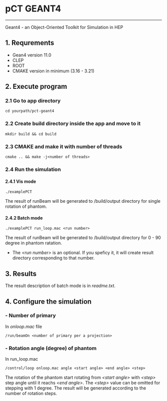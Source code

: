# pCT GEANT4

---

Geant4 - an Object-Oriented Toolkit for Simulation in HEP

## 1. Requrements

- Gean4 version 11.0
- CLEP
- ROOT
- CMAKE version in minimum (3.16 - 3.21)

## 2. Execute program

### 2.1 Go to app directory

```text
cd yourpath/pct-geant4
```

### 2.2 Create build directory inside the app and move to it

```text
mkdir build && cd build
```

### 2.3 CMAKE and make it with number of threads

```text
cmake .. && make -j<number of threads>
```

### 2.4 Run the simulation

#### 2.4.1 Vis mode

```text
./examplePCT
```

The result of runBeam will be generated to /build/output directory for single rotation of phantom.

#### 2.4.2 Batch mode

```text
./examplePCT run_loop.mac <run number>
```

The result of runBeam will be generated to /build/output directory for 0 - 90 degree in phantom ratation.

- The *<run number\>* is an optional. If you speficy it, it will create result directory corresponding to that number.

## 3. Results

The result description of batch mode is in *readme.txt*.

## 4. Configure the simulation

### - Number of primary
  
In *onloop.mac* file

```text
/run/beamOn <number of primary per a projection>
```

### - Rotation angle (degree) of phantom

In run_loop.mac

```text
/control/loop onloop.mac angle <start angle> <end angle> <step> 
```

The rotation of the phantom start rotating from *\<start angle\>* with *\<step\>* step angle until it reachs *\<end angle\>*. The *\<step\>* value can be omitted for stepping with 1 degree. The result will be generated according to the number of rotation steps.

